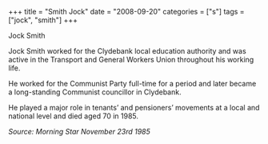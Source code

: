 +++
title = "Smith Jock"
date = "2008-09-20"
categories = ["s"]
tags = ["jock", "smith"]
+++

Jock Smith

Jock Smith worked for the Clydebank local education authority and was active in the Transport and General Workers Union throughout his working life.

He worked for the Communist Party full-time for a period and later became a long-standing Communist councillor in Clydebank.

He played a major role in tenants’ and pensioners’ movements at a local and national level and died aged 70 in 1985.

_Source: Morning Star_ _November 23rd 1985_
